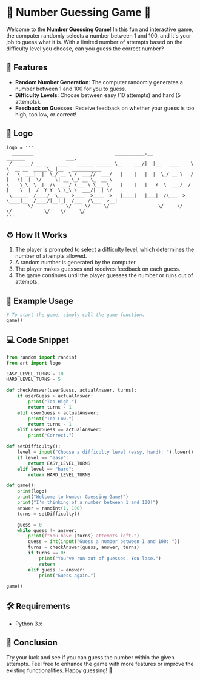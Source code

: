 # 🎲 Number Guessing Game 🎲

Welcome to the **Number Guessing Game**! In this fun and interactive game, the computer randomly selects a number between 1 and 100, and it's your job to guess what it is. With a limited number of attempts based on the difficulty level you choose, can you guess the correct number?

## 🌟 Features

- **Random Number Generation**: The computer randomly generates a number between 1 and 100 for you to guess.
- **Difficulty Levels**: Choose between easy (10 attempts) and hard (5 attempts).
- **Feedback on Guesses**: Receive feedback on whether your guess is too high, too low, or correct!

## 🎨 Logo

```plaintext
logo = '''
  ________                              ___________.__              _______               ___.                 
 /  _____/ __ __   ____   ______ ______ \__    ___/|  |__   ____    \      \  __ __  _____\_ |__   ___________ 
/   \  ___|  |  \_/ __ \ /  ___//  ___/   |    |   |  |  \_/ __ \   /   |   \|  |  \/     \| __ \_/ __ \_  __ \
\    \_\  \  |  /\  ___/ \___ \ \___ \    |    |   |   Y  \  ___/  /    |    \  |  /  Y Y  \ \_\ \  ___/|  | \/
 \______  /____/  \___  >____  >____  >   |____|   |___|  /\___  > \____|__  /____/|__|_|  /___  /\___  >__|   
        \/            \/     \/     \/                  \/     \/          \/            \/    \/     \/           
'''
```

## ⚙️ How It Works
1. The player is prompted to select a difficulty level, which determines the number of attempts allowed.
2. A random number is generated by the computer.
3. The player makes guesses and receives feedback on each guess.
4. The game continues until the player guesses the number or runs out of attempts.

## 📖 Example Usage
```python
# To start the game, simply call the game function.
game()
```

## 💻 Code Snippet
```python
from random import randint
from art import logo

EASY_LEVEL_TURNS = 10
HARD_LEVEL_TURNS = 5

def checkAnswer(userGuess, actualAnswer, turns):
    if userGuess > actualAnswer:
        print("Too High.")
        return turns - 1
    elif userGuess < actualAnswer:
        print("Too Low.")
        return turns - 1
    elif userGuess == actualAnswer:
        print("Correct.")

def setDifficulty():
    level = input("Choose a difficulty level (easy, hard): ").lower()
    if level == "easy":
        return EASY_LEVEL_TURNS
    elif level == "hard":
        return HARD_LEVEL_TURNS

def game():
    print(logo)
    print("Welcome to Number Guessing Game!")
    print("I'm thinking of a number between 1 and 100!")
    answer = randint(1, 100)
    turns = setDifficulty()

    guess = 0
    while guess != answer:
        print(f"You have {turns} attempts left.")
        guess = int(input("Guess a number between 1 and 100: "))
        turns = checkAnswer(guess, answer, turns)
        if turns == 0:
            print("You've run out of guesses. You lose.")
            return
        elif guess != answer:
            print("Guess again.")

game()
```

## 🛠️ Requirements
- Python 3.x

## 🎉 Conclusion
Try your luck and see if you can guess the number within the given attempts. Feel free to enhance the game with more features or improve the existing functionalities. Happy guessing! 🎉
